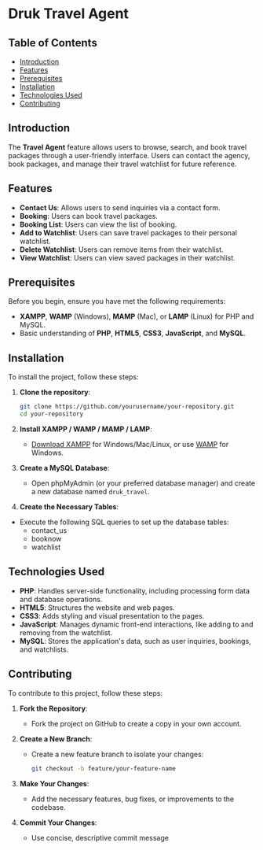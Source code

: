 # Druk Travel Agent

## Table of Contents
- [Introduction](#introduction)
- [Features](#features)
- [Prerequisites](#prerequisites)
- [Installation](#installation)
- [Technologies Used](#technologies-used)
- [Contributing](#contributing)

## Introduction
The **Travel Agent** feature allows users to browse, search, and book travel packages through a user-friendly interface. Users can contact the agency, book packages, and manage their travel watchlist for future reference.

## Features
- **Contact Us**: Allows users to send inquiries via a contact form.
- **Booking**: Users can book travel packages.
- **Booking List**: Users can view the list of booking.
- **Add to Watchlist**: Users can save travel packages to their personal watchlist.
- **Delete Watchlist**: Users can remove items from their watchlist.
- **View Watchlist**: Users can view saved packages in their watchlist.
  
## Prerequisites
Before you begin, ensure you have met the following requirements:
- **XAMPP**, **WAMP** (Windows), **MAMP** (Mac), or **LAMP** (Linux) for PHP and MySQL.
- Basic understanding of **PHP**, **HTML5**, **CSS3**, **JavaScript**, and **MySQL**.
  
## Installation
To install the project, follow these steps:

1. **Clone the repository**:
   ```bash
   git clone https://github.com/yourusername/your-repository.git
   cd your-repository
2. **Install XAMPP / WAMP / MAMP / LAMP**:
   - [Download XAMPP](https://www.apachefriends.org/index.html) for Windows/Mac/Linux, or use [WAMP](http://www.wampserver.com/en/) for Windows.

3. **Create a MySQL Database**:
   - Open phpMyAdmin (or your preferred database manager) and create a new database named `druk_travel`.

4. **Create the Necessary Tables**:
  - Execute the following SQL queries to set up the database tables:
     - contact_us
     - booknow
     - watchlist

## Technologies Used

- **PHP**: Handles server-side functionality, including processing form data and database operations.
- **HTML5**: Structures the website and web pages.
- **CSS3**: Adds styling and visual presentation to the pages.
- **JavaScript**: Manages dynamic front-end interactions, like adding to and removing from the watchlist.
- **MySQL**: Stores the application's data, such as user inquiries, bookings, and watchlists.

## Contributing

To contribute to this project, follow these steps:

1. **Fork the Repository**:
   - Fork the project on GitHub to create a copy in your own account.

2. **Create a New Branch**:
   - Create a new feature branch to isolate your changes:
     ```bash
     git checkout -b feature/your-feature-name
     ```

3. **Make Your Changes**:
   - Add the necessary features, bug fixes, or improvements to the codebase.

4. **Commit Your Changes**:
   - Use concise, descriptive commit message
